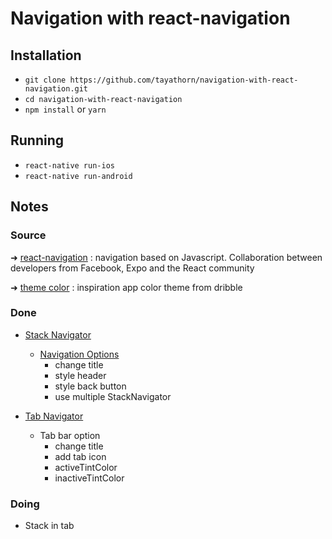 # Navigation with react-navigation

## Installation
- `git clone https://github.com/tayathorn/navigation-with-react-navigation.git`
- `cd navigation-with-react-navigation`
- `npm install` or `yarn`

## Running

- `react-native run-ios`
- `react-native run-android`

## Notes
### Source
➜ [react-navigation](https://reactnavigation.org) : navigation based on Javascript. Collaboration between developers from Facebook, Expo and the React community

➜ [theme color](https://dribbble.com/shots/2995715-Music-Player-App-CLIK) : inspiration app color theme from dribble

### Done
* [Stack Navigator](https://reactnavigation.org/docs/navigators/stack)
   * [Navigation Options](https://reactnavigation.org/docs/navigators/navigation-options)
      * change title
      * style header
      * style back button
      * use multiple StackNavigator

* [Tab Navigator](https://reactnavigation.org/docs/navigators/tab)
	* Tab bar option
		* change title
		* add tab icon
		* activeTintColor
		* inactiveTintColor

### Doing
* Stack in tab